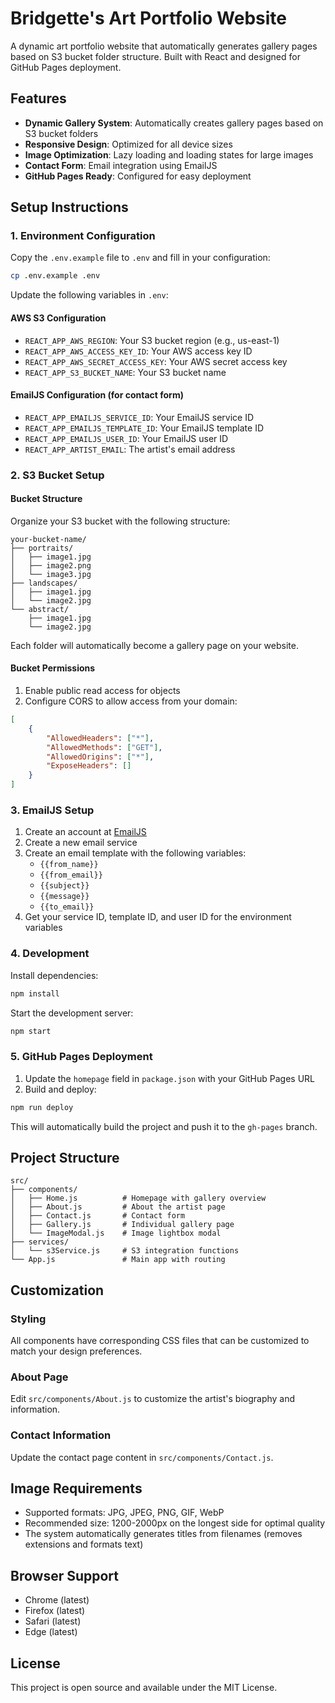 # Bridgette's Art Portfolio Website

A dynamic art portfolio website that automatically generates gallery pages based on S3 bucket folder structure. Built with React and designed for GitHub Pages deployment.

## Features

- **Dynamic Gallery System**: Automatically creates gallery pages based on S3 bucket folders
- **Responsive Design**: Optimized for all device sizes
- **Image Optimization**: Lazy loading and loading states for large images
- **Contact Form**: Email integration using EmailJS
- **GitHub Pages Ready**: Configured for easy deployment

## Setup Instructions

### 1. Environment Configuration

Copy the `.env.example` file to `.env` and fill in your configuration:

```bash
cp .env.example .env
```

Update the following variables in `.env`:

#### AWS S3 Configuration
- `REACT_APP_AWS_REGION`: Your S3 bucket region (e.g., us-east-1)
- `REACT_APP_AWS_ACCESS_KEY_ID`: Your AWS access key ID
- `REACT_APP_AWS_SECRET_ACCESS_KEY`: Your AWS secret access key
- `REACT_APP_S3_BUCKET_NAME`: Your S3 bucket name

#### EmailJS Configuration (for contact form)
- `REACT_APP_EMAILJS_SERVICE_ID`: Your EmailJS service ID
- `REACT_APP_EMAILJS_TEMPLATE_ID`: Your EmailJS template ID
- `REACT_APP_EMAILJS_USER_ID`: Your EmailJS user ID
- `REACT_APP_ARTIST_EMAIL`: The artist's email address

### 2. S3 Bucket Setup

#### Bucket Structure
Organize your S3 bucket with the following structure:
```
your-bucket-name/
├── portraits/
│   ├── image1.jpg
│   ├── image2.png
│   └── image3.jpg
├── landscapes/
│   ├── image1.jpg
│   └── image2.jpg
└── abstract/
    ├── image1.jpg
    └── image2.jpg
```

Each folder will automatically become a gallery page on your website.

#### Bucket Permissions
1. Enable public read access for objects
2. Configure CORS to allow access from your domain:

```json
[
    {
        "AllowedHeaders": ["*"],
        "AllowedMethods": ["GET"],
        "AllowedOrigins": ["*"],
        "ExposeHeaders": []
    }
]
```

### 3. EmailJS Setup

1. Create an account at [EmailJS](https://www.emailjs.com/)
2. Create a new email service
3. Create an email template with the following variables:
   - `{{from_name}}`
   - `{{from_email}}`
   - `{{subject}}`
   - `{{message}}`
   - `{{to_email}}`
4. Get your service ID, template ID, and user ID for the environment variables

### 4. Development

Install dependencies:
```bash
npm install
```

Start the development server:
```bash
npm start
```

### 5. GitHub Pages Deployment

1. Update the `homepage` field in `package.json` with your GitHub Pages URL
2. Build and deploy:
```bash
npm run deploy
```

This will automatically build the project and push it to the `gh-pages` branch.

## Project Structure

```
src/
├── components/
│   ├── Home.js          # Homepage with gallery overview
│   ├── About.js         # About the artist page
│   ├── Contact.js       # Contact form
│   ├── Gallery.js       # Individual gallery page
│   └── ImageModal.js    # Image lightbox modal
├── services/
│   └── s3Service.js     # S3 integration functions
└── App.js               # Main app with routing
```

## Customization

### Styling
All components have corresponding CSS files that can be customized to match your design preferences.

### About Page
Edit `src/components/About.js` to customize the artist's biography and information.

### Contact Information
Update the contact page content in `src/components/Contact.js`.

## Image Requirements

- Supported formats: JPG, JPEG, PNG, GIF, WebP
- Recommended size: 1200-2000px on the longest side for optimal quality
- The system automatically generates titles from filenames (removes extensions and formats text)

## Browser Support

- Chrome (latest)
- Firefox (latest)
- Safari (latest)
- Edge (latest)

## License

This project is open source and available under the MIT License.
